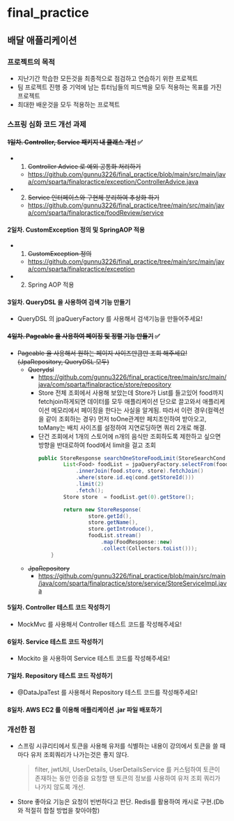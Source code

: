 # final_practice

## 배달 애플리케이션

### 프로젝트의 목적
- 지난기간 학습한 모든것을 최종적으로 점검하고 연습하기 위한 프로젝트
- 팀 프로젝트 진행 중 기억에 남는 튜터님들의 피드백을 모두 적용하는 목표를 가진 프로젝트
- 최대한 배운것을 모두 적용하는 프로젝트

### 스프링 심화 코드 개선 과제
#### ~~1일차. Controller, Service 패키지 내 클래스 개선~~ ✅
  - 1. ~~Controller Advice 로 예외 공통화 처리하기~~
    - https://github.com/gunnu3226/final_practice/blob/main/src/main/java/com/sparta/finalpractice/exception/ControllerAdvice.java
  - 2. ~~Service 인터페이스와 구현체 분리하여 추상화 하기~~
    - https://github.com/gunnu3226/final_practice/tree/main/src/main/java/com/sparta/finalpractice/foodReview/service

#### 2일차. CustomException 정의 및 SpringAOP 적용 
- 1. ~~CustomException 정의~~
  - https://github.com/gunnu3226/final_practice/tree/main/src/main/java/com/sparta/finalpractice/exception
- 2. Spring AOP 적용

#### 3일차. QueryDSL 을 사용하여 검색 기능 만들기
- QueryDSL 의 jpaQueryFactory 를 사용해서 검색기능을 만들어주세요!


#### ~~4일차. Pageable 을 사용하여 페이징 및 정렬 기능 만들기~~ ✅
- ~~Pageable 을 사용해서 원하는 페이지 사이즈만큼만 조회 해주세요! (JpaRepository, QueryDSL 모두)~~
  - ~~Querydsl~~
    - https://github.com/gunnu3226/final_practice/tree/main/src/main/java/com/sparta/finalpractice/store/repository
    - Store 전체 조회에서 사용해 보았는데 Store가 List<Food>를 들고있어 food까지 fetchjoin하게되면 데이터를 모두 애플리케이션 단으로 끌고와서 애플리케이션 메모리에서 페이징을 한다는 사실을 알게됨. 
    따라서 이런 경우(컬렉션을 같이 조회하는 경우) 먼저 toOne관계만 페치조인하여 받아오고, toMany는 배치 사이즈를 설정하여 지연로딩하면 쿼리 2개로 해결.
    - 단건 조회에서 1개의 스토어에 n개의 음식만 조회하도록 제한하고 싶으면 방향을 반대로하여 food에서 limit을 걸고 조회
      ```java
      public StoreResponse searchOneStoreFoodLimit(StoreSearchCond cond) {
              List<Food> foodList = jpaQueryFactory.selectFrom(food)
                  .innerJoin(food.store, store).fetchJoin()
                  .where(store.id.eq(cond.getStoreId()))
                  .limit(2)
                  .fetch();
              Store store  = foodList.get(0).getStore();
      
              return new StoreResponse(
                      store.getId(),
                      store.getName(),
                      store.getIntroduce(),
                      foodList.stream()
                          .map(FoodResponse::new)
                          .collect(Collectors.toList()));
          }
      ```
  - ~~JpaRepository~~
    - https://github.com/gunnu3226/final_practice/blob/main/src/main/java/com/sparta/finalpractice/store/service/StoreServiceImpl.java
#### 5일차. Controller 테스트 코드 작성하기
- MockMvc 를 사용해서 Controller 테스트 코드를 작성해주세요!

#### 6일차. Service 테스트 코드 작성하기
- Mockito 을 사용하여 Service 테스트 코드를 작성해주세요!

#### 7일차. Repository 테스트 코드 작성하기
- @DataJpaTest 를 사용해서 Repository 테스트 코드를 작성해주세요!

#### 8일차. AWS EC2 를 이용해 애플리케이션 .jar 파일 배포하기


### 개선한 점
- 스프링 시큐리티에서 토큰을 사용해 유저를 식별하는 내용이 강의에서 토큰을 쓸 때마다 유저 조회쿼리가 나가는것은 좋지 않다.
    > filter, jwtUtil, UserDetails, UserDetailsService 를 커스텀하여 토큰이 존재하는 동안 인증을 요청할 땐 토큰의 정보를 사용하여 유저 조회 쿼리가 나가지 않도록 개선.

- Store 좋아요 기능은 요청이 빈번하다고 판단. Redis를 활용하여 캐시로 구현.(Db와 적절히 합칠 방법을 찾아야함)